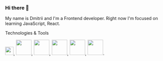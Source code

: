 ### Hi there 👋

My name is Dmitrii and I'm a Frontend developer. Right now I'm focused on learning JavaScript, React. 

Technologies & Tools
<p>
  <img style="width: 27px" src="https://img.icons8.com/?size=512&id=20909&format=png" />, <img style="width: 50px" src="https://cdn1.iconfinder.com/data/icons/logotypes/32/badge-css-3-1024.png" />, <img style="width: 50px" src="https://cdn4.iconfinder.com/data/icons/logos-and-brands/512/187_Js_logo_logos-1024.png" />, <img style="width: 50px" src="https://cdn4.iconfinder.com/data/icons/logos-3/600/React.js_logo-1024.png" />, <img style="width: 50px" src="https://img.icons8.com/?size=512&id=jD-fJzVguBmw&format=png" />, <img style="width: 50px; max-width: 100%;" src="https://user-images.githubusercontent.com/8939680/57233882-20344080-6fe5-11e9-9086-d20a955bed59.png" />.</p>
</p>


<!--
**DmitriiSublime/DmitriiSublime** is a ✨ _special_ ✨ repository because its `README.md` (this file) appears on your GitHub profile.

Here are some ideas to get you started:

- 🔭 I’m currently working on ...
- 🌱 I’m currently learning ...
- 👯 I’m looking to collaborate on ...
- 🤔 I’m looking for help with ...
- 💬 Ask me about ...
- 📫 How to reach me: ...
- 😄 Pronouns: ...
- ⚡ Fun fact: ...
-->
